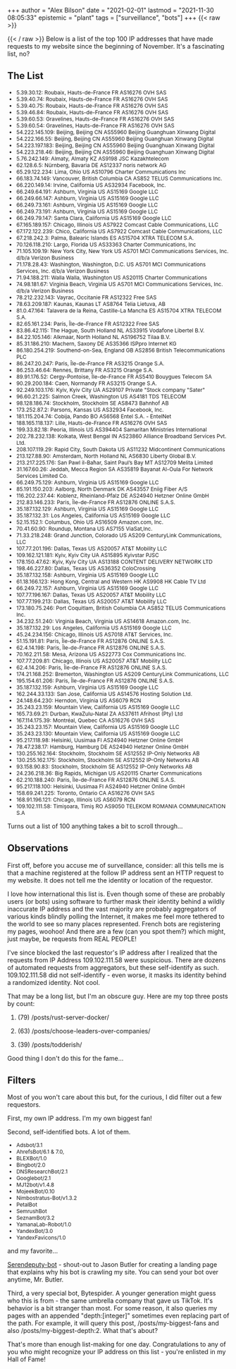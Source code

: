 +++
author = "Alex Bilson"
date = "2021-02-01"
lastmod = "2021-11-30 08:05:33"
epistemic = "plant"
tags = ["surveillance", "bots"]
+++
{{< raw >}}
<style>
ul {
  font-size: 12px !important;
}
</style>

{{< / raw >}}
Below is a list of the top 100 IP addresses that have made requests to my website since the beginning of November. It's a fascinating list, no?

## The List

- 5.39.30.12:		Roubaix, Hauts-de-France FR AS16276 OVH SAS
- 5.39.40.74:		Roubaix, Hauts-de-France FR AS16276 OVH SAS
- 5.39.40.75:		Roubaix, Hauts-de-France FR AS16276 OVH SAS
- 5.39.46.84:		Roubaix, Hauts-de-France FR AS16276 OVH SAS
- 5.39.60.53:		Gravelines, Hauts-de-France FR AS16276 OVH SAS
- 5.39.60.54:		Gravelines, Hauts-de-France FR AS16276 OVH SAS
- 54.222.145.109:		Beijing, Beijing CN AS55960 Beijing Guanghuan Xinwang Digital
- 54.222.166.55:		Beijing, Beijing CN AS55960 Beijing Guanghuan Xinwang Digital
- 54.223.197.183:		Beijing, Beijing CN AS55960 Beijing Guanghuan Xinwang Digital
- 54.223.218.46:		Beijing, Beijing CN AS55960 Beijing Guanghuan Xinwang Digital
- 5.76.242.149:		Almaty, Almaty KZ AS9198 JSC Kazakhtelecom
- 62.128.6.5:		Nürnberg, Bavaria DE AS12337 noris network AG
- 65.29.122.234:		Lima, Ohio US AS10796 Charter Communications Inc
- 66.183.74.149:		Vancouver, British Columbia CA AS852 TELUS Communications Inc.
- 66.220.149.14:		Irvine, California US AS32934 Facebook, Inc.
- 66.249.64.191:		Ashburn, Virginia US AS15169 Google LLC
- 66.249.66.147:		Ashburn, Virginia US AS15169 Google LLC
- 66.249.73.161:		Ashburn, Virginia US AS15169 Google LLC
- 66.249.73.191:		Ashburn, Virginia US AS15169 Google LLC
- 66.249.79.147:		Santa Clara, California US AS15169 Google LLC
- 67.165.189.157:		Chicago, Illinois US AS7922 Comcast Cable Communications, LLC
- 67.172.122.239:		Chico, California US AS7922 Comcast Cable Communications, LLC
- 67.218.242.3:		Palma, Balearic Islands ES AS15704 XTRA TELECOM S.A.
- 70.126.118.210:		Largo, Florida US AS33363 Charter Communications, Inc
- 71.105.109.19:		New York City, New York US AS701 MCI Communications Services, Inc. d/b/a Verizon Business
- 71.178.28.43:		Washington, Washington, D.C. US AS701 MCI Communications Services, Inc. d/b/a Verizon Business
- 71.94.188.211:		Walla Walla, Washington US AS20115 Charter Communications
- 74.98.181.67:		Virginia Beach, Virginia US AS701 MCI Communications Services, Inc. d/b/a Verizon Business
- 78.212.232.143:		Vayrac, Occitanie FR AS12322 Free SAS
- 78.63.209.187:		Kaunas, Kaunas LT AS8764 Telia Lietuva, AB
- 81.0.47.164:		Talavera de la Reina, Castille-La Mancha ES AS15704 XTRA TELECOM S.A.
- 82.65.161.234:		Paris, Île-de-France FR AS12322 Free SAS
- 83.86.42.115:		The Hague, South Holland NL AS33915 Vodafone Libertel B.V.
- 84.22.105.146:		Alkmaar, North Holland NL AS196752 Tilaa B.V.
- 85.31.186.210:		Machern, Saxony DE AS35366 ISPpro Internet KG
- 86.180.254.219:		Southend-on-Sea, England GB AS2856 British Telecommunications PLC
- 86.247.20.247:		Paris, Île-de-France FR AS3215 Orange S.A.
- 86.253.46.64:		Rennes, Brittany FR AS3215 Orange S.A.
- 89.91.176.52:		Cergy-Pontoise, Île-de-France FR AS5410 Bouygues Telecom SA
- 90.29.200.184:		Caen, Normandy FR AS3215 Orange S.A.
- 92.249.103.176:		Kyiv, Kyiv City UA AS29107 Private "Stock company "Sater"
- 96.60.21.225:		Salmon Creek, Washington US AS4181 TDS TELECOM
- 98.128.186.74:		Stockholm, Stockholm SE AS8473 Bahnhof AB
- 173.252.87.2:		Parsons, Kansas US AS32934 Facebook, Inc.
- 181.115.204.74:		Cobija, Pando BO AS6568 Entel S.A. - EntelNet
- 188.165.118.137:		Lille, Hauts-de-France FR AS16276 OVH SAS
- 199.33.82.18:		Peoria, Illinois US AS394404 Samaritan Ministries International
- 202.78.232.138:		Kolkata, West Bengal IN AS23860 Alliance Broadband Services Pvt. Ltd.
- 208.107.119.29:		Rapid City, South Dakota US AS11232 Midcontinent Communications
- 213.127.88.90:		Amsterdam, North Holland NL AS6830 Liberty Global B.V.
- 213.217.225.176:		San Pawl il-Baħar, Saint Paul’s Bay MT AS12709 Melita Limited
- 31.167.60.26:		Jeddah, Mecca Region SA AS35819 Bayanat Al-Oula For Network Services Limited Co.
- 66.249.75.129:		Ashburn, Virginia US AS15169 Google LLC
- 85.191.150.203:		Aalborg, North Denmark DK AS43557 Eniig Fiber A/S
- 116.202.237.44:		Koblenz, Rheinland-Pfalz DE AS24940 Hetzner Online GmbH
- 212.83.146.233:		Paris, Île-de-France FR AS12876 ONLINE S.A.S.
- 35.187.132.129:		Ashburn, Virginia US AS15169 Google LLC
- 35.187.132.31:		Los Angeles, California US AS15169 Google LLC
- 52.15.152.1:		Columbus, Ohio US AS16509 Amazon.com, Inc.
- 70.41.60.90:		Roundup, Montana US AS7155 ViaSat,Inc.
- 71.33.218.248:		Grand Junction, Colorado US AS209 CenturyLink Communications, LLC
- 107.77.201.196:		Dallas, Texas US AS20057 AT&T Mobility LLC
- 109.162.121.181:		Kyiv, Kyiv City UA AS15895 Kyivstar PJSC
- 178.150.47.62:		Kyiv, Kyiv City UA AS13188 CONTENT DELIVERY NETWORK LTD
- 198.46.227.80:		Dallas, Texas US AS36352 ColoCrossing
- 35.187.132.158:		Ashburn, Virginia US AS15169 Google LLC
- 61.18.166.123:		Hong Kong, Central and Western HK AS9908 HK Cable TV Ltd
- 66.249.72.157:		Ashburn, Virginia US AS15169 Google LLC
- 107.77.196.167:		Dallas, Texas US AS20057 AT&T Mobility LLC
- 107.77.199.213:		Dallas, Texas US AS20057 AT&T Mobility LLC
- 173.180.75.246:		Port Coquitlam, British Columbia CA AS852 TELUS Communications Inc.
- 34.232.51.240:		Virginia Beach, Virginia US AS14618 Amazon.com, Inc.
- 35.187.132.29:		Los Angeles, California US AS15169 Google LLC
- 45.24.234.156:		Chicago, Illinois US AS7018 AT&T Services, Inc.
- 51.15.191.81:		Paris, Île-de-France FR AS12876 ONLINE S.A.S.
- 62.4.14.198:		Paris, Île-de-France FR AS12876 ONLINE S.A.S.
- 70.162.211.58:		Mesa, Arizona US AS22773 Cox Communications Inc.
- 107.77.209.81:		Chicago, Illinois US AS20057 AT&T Mobility LLC
- 62.4.14.206:		Paris, Île-de-France FR AS12876 ONLINE S.A.S.
- 174.21.168.252:		Bremerton, Washington US AS209 CenturyLink Communications, LLC
- 195.154.61.206:		Paris, Île-de-France FR AS12876 ONLINE S.A.S.
- 35.187.132.159:		Ashburn, Virginia US AS15169 Google LLC
- 162.244.33.133:		San Jose, California US AS14576 Hosting Solution Ltd.
- 24.148.64.230:		Herndon, Virginia US AS6079 RCN
- 35.243.23.159:		Mountain View, California US AS15169 Google LLC
- 165.73.69.21:		Durban, KwaZulu-Natal ZA AS37611 Afrihost (Pty) Ltd
- 167.114.175.39:		Montréal, Quebec CA AS16276 OVH SAS
- 35.243.23.157:		Mountain View, California US AS15169 Google LLC
- 35.243.23.130:		Mountain View, California US AS15169 Google LLC
- 95.217.118.98:		Helsinki, Uusimaa FI AS24940 Hetzner Online GmbH
- 78.47.238.17:		Hamburg, Hamburg DE AS24940 Hetzner Online GmbH
- 130.255.162.164:		Stockholm, Stockholm SE AS12552 IP-Only Networks AB
- 130.255.162.175:		Stockholm, Stockholm SE AS12552 IP-Only Networks AB
- 93.158.90.83:		Stockholm, Stockholm SE AS12552 IP-Only Networks AB
- 24.236.218.36:		Big Rapids, Michigan US AS20115 Charter Communications
- 62.210.188.240:		Paris, Île-de-France FR AS12876 ONLINE S.A.S.
- 95.217.118.100:		Helsinki, Uusimaa FI AS24940 Hetzner Online GmbH
- 158.69.241.225:		Toronto, Ontario CA AS16276 OVH SAS
- 168.91.196.121:		Chicago, Illinois US AS6079 RCN
- 109.102.111.58:		Timişoara, Timiş RO AS9050 TELEKOM ROMANIA COMMUNICATION S.A

Turns out a list of 100 anything takes a bit to scroll through...

## Observations

First off, before you accuse me of surveillance, consider: all this tells me is that a machine registered at the follow IP address sent an HTTP request to my website. It does not tell me the identity or location of the requestor.

I love how international this list is. Even though some of these are probably users (or bots) using software to further mask their identity behind a wildly inaccurate IP address and the vast majority are probably aggregators of various kinds blindly polling the Internet, it makes me feel more tethered to the world to see so many places represented. French bots are registering my pages, woohoo! And there are a few (can you spot them?) which might, just maybe, be requests from REAL PEOPLE!

I've since blocked the last requestor's IP address after I realized that the requests from IP Address 109.102.111.58 were suspicious. There are dozens of automated requests from aggregators, but these self-identify as such. 109.102.111.58 did not self-identify - even worse, it masks its identity behind a randomized identity. Not cool.

That may be a long list, but I'm an obscure guy. Here are my top three posts by count:

1. (79) /posts/rust-server-docker/

2. (63) /posts/choose-leaders-over-companies/

3. (39) /posts/todderish/

Good thing I don't do this for the fame...

## Filters

Most of you won't care about this but, for the curious, I did filter out a few requestors.

First, my own IP address. I'm my own biggest fan!

Second, self-identified bots. A lot of them.

- Adsbot/3.1
- AhrefsBot/6.1 & 7.0,
- BLEXBot/1.0
- Bingbot/2.0
- DNSResearchBot/2.1
- Googlebot/2.1
- MJ12bot/v1.4.8
- MojeekBot/0.10
- Nimbostratus-Bot/v1.3.2
- PetalBot
- SemrushBot
- SeznamBot/3.2
- YamanaLab-Robot/1.0
- YandexBot/3.0
- YandexFavicons/1.0

and my favorite...

[Serendeputy-bot](https://serendeputy.com/about/serendeputy-bot) - shout-out to Jason Butler for creating a landing page that explains why his bot is crawling my site. You can send your bot over anytime, Mr. Butler.

Third, a very special bot, Bytespider. A younger generation might guess who this is from - the same umbrella company that gave us TikTok. It's behavior is a bit stranger than most. For some reason, it also queries my pages with an appended "depth:[integer]" sometimes even replacing part of the path. For example, it will query this post, /posts/my-biggest-fans and also /posts/my-biggest-depth:2. What that's about?

That's more than enough list-making for one day. Congratulations to any of you who might recognize your IP address on this list - you're enlisted in my Hall of Fame!
